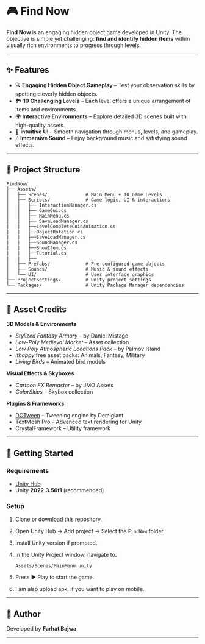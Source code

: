 
# 🎮 Find Now

**Find Now** is an engaging hidden object game developed in Unity. The objective is simple yet challenging: **find and identify hidden items** within visually rich environments to progress through levels.

---

## ✨ Features

* 🔍 **Engaging Hidden Object Gameplay** – Test your observation skills by spotting cleverly hidden objects.
* 🏞️ **10 Challenging Levels** – Each level offers a unique arrangement of items and environments.
* 🌍 **Interactive Environments** – Explore detailed 3D scenes built with high-quality assets.
* 🎨 **Intuitive UI** – Smooth navigation through menus, levels, and gameplay.
* 🎶 **Immersive Sound** – Enjoy background music and satisfying sound effects.

---

## 📂 Project Structure

```
FindNow/
├── Assets/
│   ├── Scenes/              # Main Menu + 10 Game Levels
│   ├── Scripts/             # Game logic, UI & interactions
│   │   ├── InteractionManager.cs
│   │   ├── GameGui.cs
│   │   ├── MainMenu.cs
│   │   ├── SaveLoadManager.cs
|   |   ├──LevelCompleteCoinAnimation.cs
|   |   ├──ObjectRotation.cs
|   |   ├──SaveLoadManager.cs
|   |   ├──SoundManager.cs
|   |   ├──ShowItem.cs
|   |   ├──Tutorial.cs
|   |   ├──
│   ├── Prefabs/             # Pre-configured game objects
│   ├── Sounds/              # Music & sound effects
│   └── UI/                  # User interface graphics
├── ProjectSettings/         # Unity project settings
└── Packages/                # Unity Package Manager dependencies
```

---

## 🎨 Asset Credits

**3D Models & Environments**

* *Stylized Fantasy Armory* – by Daniel Mistage
* *Low-Poly Medieval Market* – Asset collection
* *Low Poly Atmospheric Locations Pack* – by Palmov Island
* *ithappy* free asset packs: Animals, Fantasy, Military
* *Living Birds* – Animated bird models

**Visual Effects & Skyboxes**

* *Cartoon FX Remaster* – by JMO Assets
* *ColorSkies* – Skybox collection

**Plugins & Frameworks**

* [DOTween](http://dotween.demigiant.com/) – Tweening engine by Demigiant
* TextMesh Pro – Advanced text rendering for Unity
* CrystalFramework – Utility framework

---

## 🚀 Getting Started

### Requirements

* [Unity Hub](https://unity.com/download)
* Unity **2022.3.56f1** (recommended)

### Setup

1. Clone or download this repository.
2. Open Unity Hub → Add project → Select the `FindNow` folder.
3. Install Unity version if prompted.
4. In the Unity Project window, navigate to:

   ```
   Assets/Scenes/MainMenu.unity
   ```
5. Press ▶ Play to start the game.
6. I am also upload apk, if you want to play on mobile.
---

## 👤 Author

Developed by **Farhat Bajwa**

---

